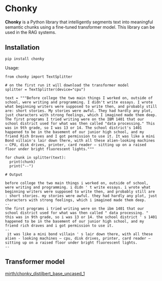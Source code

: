 # Chonky

__Chonky__ is a Python library that intelligently segments text into meaningful semantic chunks using a fine-tuned transformer model. This library can be used in the RAG systems.

## Installation

```
pip install chonky
```

Usage:

```
from chonky import TextSplitter

# on the first run it will download the transformer model
splitter = TextSplitter(device="cpu")

text = """Before college the two main things I worked on, outside of school, were writing and programming. I didn't write essays. I wrote what beginning writers were supposed to write then, and probably still are: short stories. My stories were awful. They had hardly any plot, just characters with strong feelings, which I imagined made them deep. The first programs I tried writing were on the IBM 1401 that our school district used for what was then called "data processing." This was in 9th grade, so I was 13 or 14. The school district's 1401 happened to be in the basement of our junior high school, and my friend Rich Draves and I got permission to use it. It was like a mini Bond villain's lair down there, with all these alien-looking machines — CPU, disk drives, printer, card reader — sitting up on a raised floor under bright fluorescent lights."""

for chunk in splitter(text):
  print(chunk)
  print("--")

# Output

before college the two main things i worked on, outside of school, were writing and programming. i didn ' t write essays. i wrote what beginning writers were supposed to write then, and probably still are : short stories. my stories were awful. they had hardly any plot, just characters with strong feelings, which i imagined made them deep.
--
the first programs i tried writing were on the ibm 1401 that our school district used for what was then called " data processing. " this was in 9th grade, so i was 13 or 14. the school district ' s 1401 happened to be in the basement of our junior high school, and my friend rich draves and i got permission to use it.
--
 it was like a mini bond villain ' s lair down there, with all these alien - looking machines — cpu, disk drives, printer, card reader — sitting up on a raised floor under bright fluorescent lights.
--
```

## Transformer model

[mirth/chonky_distilbert_base_uncased_1](https://huggingface.co/mirth/chonky_distilbert_base_uncased_1)
